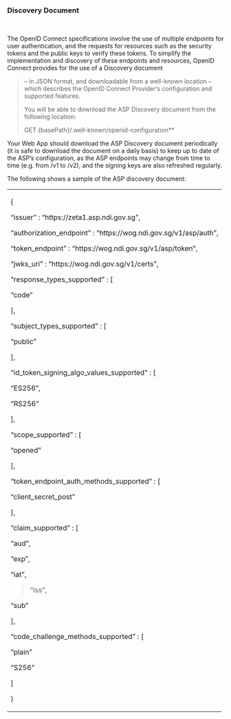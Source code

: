 ### Discovery Document
<br/>

The OpenID Connect specifications involve the use of multiple endpoints for user authentication, and the requests for resources such as the security tokens and the public keys to verify these tokens. To simplify the implementation and discovery of these endpoints and resources, OpenID Connect provides for the use of a Discovery document

> – in JSON format, and downloadable from a well-known location – which
> describes the OpenID Connect Provider’s configuration and supported
> features.
>
> You will be able to download the ASP Discovery document from the following location:
>
> GET {basePath}/.well-known/openid-configuration**

Your Web App should download the ASP Discovery document periodically (it is safe to download the document on a daily basis) to keep up to date of the ASP’s configuration, as the ASP endpoints may change from time to time (e.g. from /v1 to /v2), and the signing keys are also refreshed regularly.

The following shows a sample of the ASP discovery document:

<table>
<tbody>
<tr class="odd">
<td><p>{</p>
<p>“issuer” : “https://zeta1.asp.ndi.gov.sg”,</p>
<p>“authorization_endpoint” : “https://wog.ndi.gov.sg/v1/asp/auth”,</p>
<p>“token_endpoint” : “https://wog.ndi.gov.sg/v1/asp/token”,</p>
<p>“jwks_uri” : “https://wog.ndi.gov.sg/v1/certs”,</p>
<p>“response_types_supported” : [</p>
<p>“code”</p>
<p>],</p>
<p>“subject_types_supported” : [</p>
<p>“public”</p>
<p>],</p>
<p>“id_token_signing_algo_values_supported” : [</p>
<p>“ES256”,</p>
<p>“RS256”</p>
<p>],</p>
<p>“scope_supported” : [</p>
<p>“opened”</p>
<p>],</p>
<p>“token_endpoint_auth_methods_supported” : [</p>
<p>“client_secret_post”</p>
<p>],</p>
<p>“claim_supported” : [</p>
<p>“aud”,</p>
<p>“exp”,</p>
<p>“iat”,</p>
<blockquote>
<p>“iss”,</p>
</blockquote>
<p>“sub”</p>
<p>],</p>
<p>“code_challenge_methods_supported” : [</p>
<p>“plain”</p>
<p>“S256”</p>
<p>]</p>
<p>}</p></td>
</tr>
</tbody>
</table>